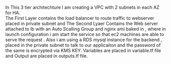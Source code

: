 In This 3 tier architechture I am creating a VPC with 2 subnets in each AZ for HA.  
The First Layer contains the load balancer  to route traffic to webserver placed in private subnet and 
The Second Lyaer Contains the Web server attached to lb with an Auto Scalling Group and nginx ami baked in , where in launch configuration i am start the service so that ec2 machines are able to serve the request .
Also i am using a RDS mysql instance for the backend , placed in the private subnet to talk to our applicaiton and the password of the same is encrypted via KMS KEY.
Variables are placed in variable.tf file and Output are placed in outputs.tf file.
